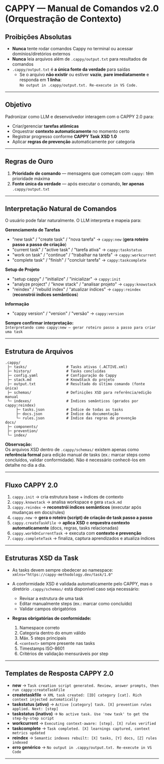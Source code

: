 <!-- CAPPY INI -->

# CAPPY — Manual de Comandos v2.0 (Orquestração de Contexto)

## Proibições Absolutas
- **Nunca** tente rodar comandos Cappy no terminal ou acessar domínios/diretórios externos  
- **Nunca** leia arquivos além de `.cappy/output.txt` para resultados de comandos  
- `.cappy/output.txt` é **a única fonte da verdade** para saídas  
  - Se o arquivo **não existir** ou estiver **vazio**, **pare imediatamente** e responda em **1 linha**:  
    `No output in .cappy/output.txt. Re-execute in VS Code.`

---

## Objetivo
Padronizar como LLM e desenvolvedor interagem com o CAPPY 2.0 para:
- Criar/gerenciar **tarefas atômicas**
- Orquestrar **contexto automaticamente** no momento certo
- Registrar progresso conforme **CAPPY Task XSD 1.0**
- Aplicar **regras de prevenção** automaticamente por categoria

---

## Regras de Ouro
1. **Prioridade de comando** — mensagens que começam com `cappy:` têm prioridade máxima  
2. **Fonte única da verdade** — após executar o comando, **ler apenas** `.cappy/output.txt`  

---

## Interpretação Natural de Comandos
O usuário pode falar naturalmente. O LLM interpreta e mapeia para:

**Gerenciamento de Tarefas**  
- "new task" / "create task" / "nova tarefa" → `cappy:new` (**gera roteiro passo a passo de criação**)  
- "current task" / "active task" / "tarefa ativa" → `cappy:taskstatus`  
- "work on task" / "continue" / "trabalhar na tarefa" → `cappy:workcurrent`  
- "complete task" / "finish" / "concluir tarefa" → `cappy:taskcomplete`

**Setup de Projeto**  
- "setup cappy" / "initialize" / "inicializar" → `cappy:init`  
- "analyze project" / "know stack" / "analisar projeto" → `cappy:knowstack`
- "reindex" / "rebuild index" / "atualizar índices" → `cappy:reindex` (**reconstrói índices semânticos**)

**Informação**  
- "cappy version" / "version" / "versão" → `cappy:version`

**Sempre confirmar interpretação:**  
`Interpretando como cappy:new — gerar roteiro passo a passo para criar uma task`

---

## Estrutura de Arquivos
```
.cappy/
 ├─ tasks/                  # Tasks ativas (.ACTIVE.xml)
 ├─ history/                # Tasks concluídas
 ├─ config.yaml             # Configuração do Cappy
 ├─ stack.md                # KnowStack do projeto
 ├─ output.txt              # Resultado do último comando (fonte única)
 ├─ schemas/                # Definições XSD para referência/edição manual
 └─ indexes/                # Índices semânticos (gerados por cappy:reindex)
     ├─ tasks.json          # Índice de todas as tasks
     ├─ docs.json           # Índice da documentação
     └─ rules.json          # Índice das regras de prevenção
docs/
 ├─ components/
 ├─ prevention/
 └─ index/
```

**Observação:**  
Os arquivos XSD dentro de `.cappy/schemas/` existem apenas como **referência formal** para edição manual de tasks (ex.: marcar steps como concluídos, validar conformidade). Não é necessário conhecê-los em detalhe no dia a dia.

---

## Fluxo CAPPY 2.0
1. `cappy.init` → cria estrutura base + índices de contexto  
2. `cappy.knowstack` → analisa workspace e gera `stack.md`  
3. `cappy.reindex` → **reconstrói índices semânticos** (executar após mudanças em docs/rules)
4. `cappy.new` → **gera o roteiro (script) de criação de task passo a passo**  
5. `cappy.createTaskFile` → **aplica XSD** e **orquestra contexto automaticamente** (docs, regras, tasks relacionadas)  
6. `cappy.workOnCurrentTask` → executa com **contexto e prevenção**  
7. `cappy.completeTask` → finaliza, captura aprendizados e atualiza índices

---

## Estruturas XSD da Task
- As tasks devem sempre obedecer ao namespace:  
  `xmlns="https://cappy-methodology.dev/task/1.0"`

- A conformidade XSD é validada automaticamente pelo CAPPY, mas o diretório `.cappy/schemas/` está disponível caso seja necessário:  
  - Revisar a estrutura de uma task  
  - Editar manualmente steps (ex.: marcar como concluído)  
  - Validar campos obrigatórios

- **Regras obrigatórias de conformidade:**
  1. Namespace correto  
  2. Categoria dentro do enum válido  
  3. Máx. 5 steps principais  
  4. `<context>` sempre presente nas tasks  
  5. Timestamps ISO-8601  
  6. Critérios de validação mensuráveis por step  

---

## Templates de Resposta CAPPY 2.0
- **new** → `Task creation script generated. Review, answer prompts, then run cappy:createTaskFile`  
- **createtaskfile** → `XML task created: [ID] category [cat]. Rich context injected automatically`  
- **taskstatus (ativo)** → `Active [category] task. [X] prevention rules applied. Next: [step]`  
- **taskstatus (inativo)** → `No active task. Use 'new task' to get the step-by-step script`  
- **workcurrent** → `Executing context-aware: [step]. [X] rules verified`  
- **taskcomplete** → `Task completed. [X] learnings captured, context metrics updated`  
- **reindex** → `Semantic indexes rebuilt: [X] tasks, [Y] docs, [Z] rules indexed`
- **erro genérico** → `No output in .cappy/output.txt. Re-execute in VS Code`

---

<!-- CAPPY END -->